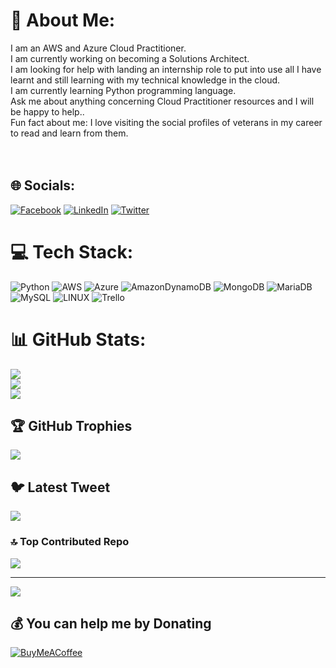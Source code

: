 # 💫 About Me:
I am an AWS and Azure Cloud Practitioner.<br>I am currently working on becoming a Solutions Architect.<br>I am looking for help with landing an internship role to put into use all I have learnt and still learning with my technical knowledge in the cloud.<br>I am currently learning Python programming language.<br>Ask me about anything concerning Cloud Practitioner resources and I will be happy to help..<br>Fun fact about me: I love visiting the social profiles of veterans in my career to read and learn from them.<br><br><br>


## 🌐 Socials:
[![Facebook](https://img.shields.io/badge/Facebook-%231877F2.svg?logo=Facebook&logoColor=white)](https://facebook.com/https://web.facebook.com/adaeze.nnamdi.96) [![LinkedIn](https://img.shields.io/badge/LinkedIn-%230077B5.svg?logo=linkedin&logoColor=white)](https://linkedin.com/in/https://www.linkedin.com/in/adaeze-comfort-nnamdi/) [![Twitter](https://img.shields.io/badge/Twitter-%231DA1F2.svg?logo=Twitter&logoColor=white)](https://twitter.com/https://twitter.com/adaeze_nnamdi4) 

# 💻 Tech Stack:
![Python](https://img.shields.io/badge/python-3670A0?style=for-the-badge&logo=python&logoColor=ffdd54) ![AWS](https://img.shields.io/badge/AWS-%23FF9900.svg?style=for-the-badge&logo=amazon-aws&logoColor=white) ![Azure](https://img.shields.io/badge/azure-%230072C6.svg?style=for-the-badge&logo=azure-devops&logoColor=white) ![AmazonDynamoDB](https://img.shields.io/badge/Amazon%20DynamoDB-4053D6?style=for-the-badge&logo=Amazon%20DynamoDB&logoColor=white) ![MongoDB](https://img.shields.io/badge/MongoDB-%234ea94b.svg?style=for-the-badge&logo=mongodb&logoColor=white) ![MariaDB](https://img.shields.io/badge/MariaDB-003545?style=for-the-badge&logo=mariadb&logoColor=white) ![MySQL](https://img.shields.io/badge/mysql-%2300f.svg?style=for-the-badge&logo=mysql&logoColor=white) ![LINUX](https://img.shields.io/badge/Linux-FCC624?style=for-the-badge&logo=linux&logoColor=black) ![Trello](https://img.shields.io/badge/Trello-%23026AA7.svg?style=for-the-badge&logo=Trello&logoColor=white)
# 📊 GitHub Stats:
![](https://github-readme-stats.vercel.app/api?username=Adaeze-69&theme=dark&hide_border=true&include_all_commits=false&count_private=false)<br/>
![](https://github-readme-streak-stats.herokuapp.com/?user=Adaeze-69&theme=dark&hide_border=true)<br/>
![](https://github-readme-stats.vercel.app/api/top-langs/?username=Adaeze-69&theme=dark&hide_border=true&include_all_commits=false&count_private=false&layout=compact)

## 🏆 GitHub Trophies
![](https://github-profile-trophy.vercel.app/?username=Adaeze-69&theme=radical&no-frame=false&no-bg=true&margin-w=4)

## 🐦 Latest Tweet
[![](https://gtce.itsvg.in/api?username=https://twitter.com/adaeze_nnamdi4)](https://github.com/VishwaGauravIn/github-twitter-card-embed)

### 🔝 Top Contributed Repo
![](https://github-contributor-stats.vercel.app/api?username=Adaeze-69&limit=5&theme=dark&combine_all_yearly_contributions=true)

---
[![](https://visitcount.itsvg.in/api?id=Adaeze-69&icon=0&color=0)](https://visitcount.itsvg.in)

  ## 💰 You can help me by Donating
  [![BuyMeACoffee](https://img.shields.io/badge/Buy%20Me%20a%20Coffee-ffdd00?style=for-the-badge&logo=buy-me-a-coffee&logoColor=black)](https://buymeacoffee.com/https://www.buymeacoffee.com/adaezennamdi) 

  

